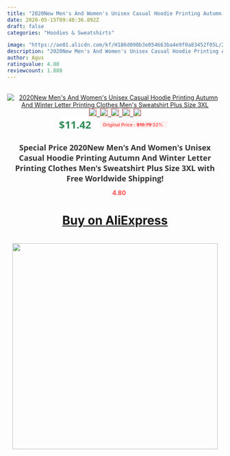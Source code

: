 ```yaml
---
title: "2020New Men's And Women's Unisex Casual Hoodie Printing Autumn And Winter Letter Printing Clothes Men's Sweatshirt Plus Size 3XL"
date: 2020-05-15T09:40:36.892Z
draft: false
categories: "Hoodies & Sweatshirts"

image: "https://ae01.alicdn.com/kf/H186d090b3e054663ba4e9f0a83452f05L/2020New-Men-s-And-Women-s-Unisex-Casual-Hoodie-Printing-Autumn-And-Winter-Letter-Printing-Clothes.jpg"
description: "2020New Men's And Women's Unisex Casual Hoodie Printing Autumn And Winter Letter Printing Clothes Men's Sweatshirt Plus Size 3XL"
author: Agus
ratingvalue: 4.80
reviewcount: 1.888
---
```

<br>
<div style="text-align: center;">
<a href="https://s.click.aliexpress.com/e/_AeJcFb" target="_blank" rel="nofollow noopener noreferrer"><img alt="2020New Men's And Women's Unisex Casual Hoodie Printing Autumn And Winter Letter Printing Clothes Men's Sweatshirt Plus Size 3XL" class="magnifier-image" src="https://ae01.alicdn.com/kf/H186d090b3e054663ba4e9f0a83452f05L/2020New-Men-s-And-Women-s-Unisex-Casual-Hoodie-Printing-Autumn-And-Winter-Letter-Printing-Clothes.jpg_640x640.jpg">
<br>
<img style="border:1px solid salmon" src="https://ae01.alicdn.com/kf/H186d090b3e054663ba4e9f0a83452f05L/2020New-Men-s-And-Women-s-Unisex-Casual-Hoodie-Printing-Autumn-And-Winter-Letter-Printing-Clothes.jpg_120x120.jpg">&nbsp;&nbsp;<img style="border:1px solid salmon" src="https://ae01.alicdn.com/kf/Hbbcc5fe24e184baeb5afa7ff823b9b7fr/2020New-Men-s-And-Women-s-Unisex-Casual-Hoodie-Printing-Autumn-And-Winter-Letter-Printing-Clothes.jpg_120x120.jpg">&nbsp;&nbsp;<img style="border:1px solid salmon" src="https://ae01.alicdn.com/kf/He8b617724f224015a98d512be84fc2181/2020New-Men-s-And-Women-s-Unisex-Casual-Hoodie-Printing-Autumn-And-Winter-Letter-Printing-Clothes.jpg_120x120.jpg">&nbsp;&nbsp;<img style="border:1px solid salmon" src="https://ae01.alicdn.com/kf/H106bfbf2ff0e46d3930a8a2c2d01b4c7a/2020New-Men-s-And-Women-s-Unisex-Casual-Hoodie-Printing-Autumn-And-Winter-Letter-Printing-Clothes.jpg_120x120.jpg">&nbsp;&nbsp;<img style="border:1px solid salmon" src="https://ae01.alicdn.com/kf/H87c5c62988254042b238c6b07249326cC/2020New-Men-s-And-Women-s-Unisex-Casual-Hoodie-Printing-Autumn-And-Winter-Letter-Printing-Clothes.jpg_120x120.jpg"></a></div><br0>
<div style="text-align: center;"><span style="background-color: white; border: 0px; box-sizing: border-box; color: seagreen; display: inline-block; font-family: &quot;open sans&quot; , &quot;arial&quot; , &quot;helvetica&quot; , sans-serif , &quot;heiti&quot;; font-size: 24px; font-stretch: inherit; font-weight: 700; line-height: inherit; margin: 0px 10px 0px 0px; padding: 0px; vertical-align: middle;">$11.42 </span>
<span style="background: rgb(255 , 241 , 241); border-radius: 3px; border: 0px; box-sizing: border-box; color: #ff4747; display: inline-block; font-family: inherit; font-size: 12px; font-stretch: inherit; font-style: inherit; font-variant: inherit; font-weight: 600; line-height: inherit; margin: 0px; padding: 2px 5px; transform: scale(0.9); vertical-align: middle;">Original Price : <b style="text-decoration: line-through;">$16.79 </b> 32%&nbsp;&nbsp;</span></div>
<h1 style="color: #333333; display: inline-block; font-family: &quot;open sans&quot; , &quot;arial&quot; , &quot;helvetica&quot; , sans-serif , &quot;heiti&quot;; font-size: 18px; font-stretch: inherit; font-weight: 700; text-align: center;">Special Price 2020New Men's And Women's Unisex Casual Hoodie Printing Autumn And Winter Letter Printing Clothes Men's Sweatshirt Plus Size 3XL with Free Worldwide Shipping!</h1>
<div style="color: #ff4747; text-align: center;">
<img src="https://4.bp.blogspot.com/-M0ZcTcb-5uY/XleCXlxnR4I/AAAAAAAAAEc/OrjgMkXV1oMQFaCRZj5HQwOCBcu3w1FegCPcBGAYYCw/s1600/star.png" style="height: 15px;">&nbsp;<b>4.80</b></div>
<div class="button_cont" align="center"><a class="buynow_a" href="https://s.click.aliexpress.com/e/_AeJcFb" target="_blank" rel="nofollow noopener noreferrer"><H1>Buy on AliExpress</H1></a></div><br>
<div class="separator" style="clear: both; text-align: center;">
<img src="https://lh3.googleusercontent.com/-pTy5HemUv9M/XlePHvY0dAI/AAAAAAAAAE4/0nX5iRUoIWY8eMW9Dpxeirr157OZliDIgCLcBGAsYHQ/s1600/badge.gif" width="480">
</div>
